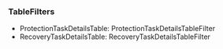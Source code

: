 ### TableFilters
- ProtectionTaskDetailsTable: ProtectionTaskDetailsTableFilter
- RecoveryTaskDetailsTable: RecoveryTaskDetailsTableFilter
